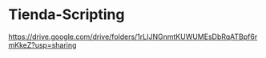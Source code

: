 # Tienda-Scripting

https://drive.google.com/drive/folders/1rLIJNGnmtKUWUMEsDbRqATBpf6rmKkeZ?usp=sharing

